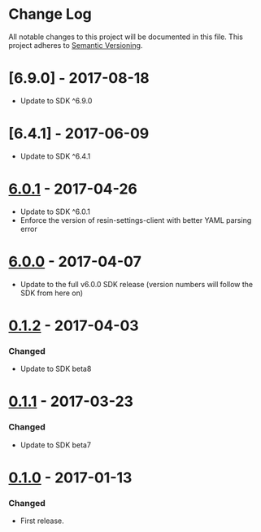 # Change Log

All notable changes to this project will be documented in this file.
This project adheres to [Semantic Versioning](http://semver.org/).

# [6.9.0] - 2017-08-18
- Update to SDK ^6.9.0

# [6.4.1] - 2017-06-09
- Update to SDK ^6.4.1

# [6.0.1] - 2017-04-26

- Update to SDK ^6.0.1
- Enforce the version of resin-settings-client with better  YAML parsing error

# [6.0.0] - 2017-04-07

- Update to the full v6.0.0 SDK release (version numbers will follow the SDK from here on)

# [0.1.2] - 2017-04-03

### Changed

- Update to SDK beta8

# [0.1.1] - 2017-03-23

### Changed

- Update to SDK beta7

# [0.1.0] - 2017-01-13

### Changed

- First release.

[6.0.1]: https://github.com/resin-io-modules/resin-sdk-preconfigured/compare/v6.0.0...v6.0.1
[6.0.0]: https://github.com/resin-io-modules/resin-sdk-preconfigured/compare/v0.1.2...v6.0.0
[0.1.2]: https://github.com/resin-io-modules/resin-sdk-preconfigured/compare/v0.1.1...v0.1.2
[0.1.1]: https://github.com/resin-io-modules/resin-sdk-preconfigured/compare/v0.1.0...v0.1.1
[0.1.0]: https://github.com/resin-io-modules/resin-sdk-preconfigured/tree/v0.1.0
